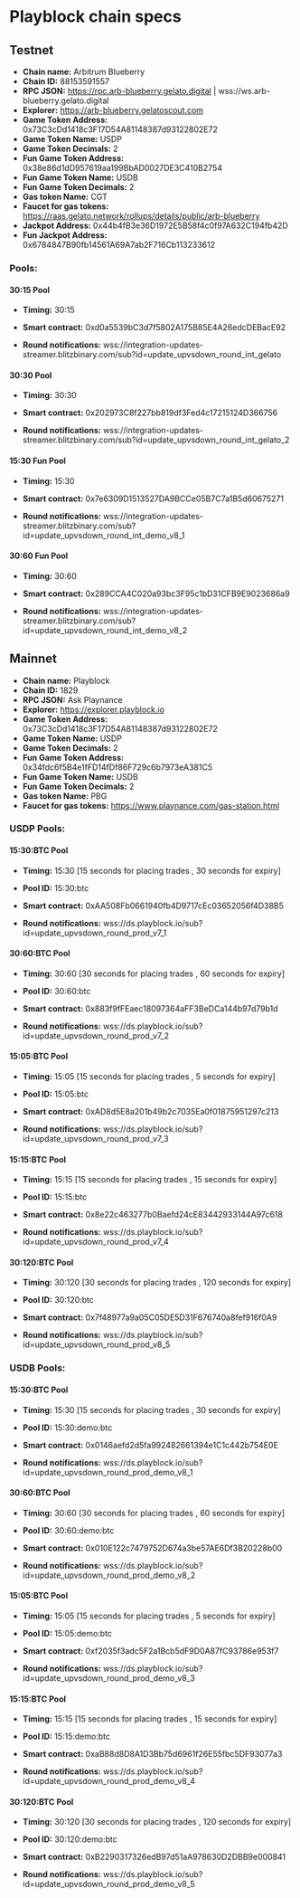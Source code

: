 # Playblock chain specs

## Testnet
- **Chain name:** Arbitrum Blueberry
- **Chain ID:** 88153591557
- **RPC JSON:** https://rpc.arb-blueberry.gelato.digital | wss://ws.arb-blueberry.gelato.digital
- **Explorer:** https://arb-blueberry.gelatoscout.com
- **Game Token Address:** 0x73C3cDd1418c3F17D54A81148387d93122802E72
- **Game Token Name:** USDP
- **Game Token Decimals:** 2
- **Fun Game Token Address:** 0x38e86d1dD957619aa199BbAD0027DE3C410B2754
- **Fun Game Token Name:** USDB
- **Fun Game Token Decimals:** 2
- **Gas token Name:** CGT
- **Faucet for gas tokens:** https://raas.gelato.network/rollups/details/public/arb-blueberry
- **Jackpot Address:** 0x44b4fB3e36D1972E5B58f4c0f97A632C194fb42D
- **Fun Jackpot Address:** 0x6784847B90fb14561A69A7ab2F716Cb113233612

### Pools:
#### 30:15 Pool
- **Timing:** 30:15

- **Smart contract:** 0xd0a5539bC3d7f5802A175B85E4A26edcDEBacE92

- **Round notifications:** wss://integration-updates-streamer.blitzbinary.com/sub?id=update_upvsdown_round_int_gelato

#### 30:30 Pool

- **Timing:** 30:30

- **Smart contract:** 0x202973C8f227bb819df3Fed4c17215124D366756

- **Round notifications:** wss://integration-updates-streamer.blitzbinary.com/sub?id=update_upvsdown_round_int_gelato_2

#### 15:30 Fun Pool

- **Timing:** 15:30

- **Smart contract:** 0x7e6309D1513527DA9BCCe05B7C7a1B5d60675271

- **Round notifications:** wss://integration-updates-streamer.blitzbinary.com/sub?id=update_upvsdown_round_int_demo_v8_1

#### 30:60 Fun Pool

- **Timing:** 30:60

- **Smart contract:** 0x289CCA4C020a93bc3F95c1bD31CFB9E9023686a9

- **Round notifications:** wss://integration-updates-streamer.blitzbinary.com/sub?id=update_upvsdown_round_int_demo_v8_2

## Mainnet
- **Chain name:** Playblock
- **Chain ID:** 1829
- **RPC JSON:** Ask Playnance
- **Explorer:** https://explorer.playblock.io
- **Game Token Address:** 0x73C3cDd1418c3F17D54A81148387d93122802E72
- **Game Token Name:** USDP
- **Game Token Decimals:** 2
- **Fun Game Token Address:** 0x34fdc6f5B4e1fFD14fDf86F729c6b7973eA381C5
- **Fun Game Token Name:** USDB
- **Fun Game Token Decimals:** 2
- **Gas token Name:** PBG
- **Faucet for gas tokens:** https://www.playnance.com/gas-station.html

### USDP Pools:
#### 15:30:BTC Pool
- **Timing:** 15:30 [15 seconds for placing trades , 30 seconds for expiry]

- **Pool ID:** 15:30:btc

- **Smart contract:** 0xAA508Fb0661940fb4D9717cEc03652056f4D38B5

- **Round notifications:** wss://ds.playblock.io/sub?id=update_upvsdown_round_prod_v7_1

#### 30:60:BTC Pool

- **Timing:** 30:60 [30 seconds for placing trades , 60 seconds for expiry]

- **Pool ID:** 30:60:btc

- **Smart contract:** 0x883f9fFEaec18097364aFF3BeDCa144b97d79b1d

- **Round notifications:** wss://ds.playblock.io/sub?id=update_upvsdown_round_prod_v7_2

#### 15:05:BTC Pool

- **Timing:** 15:05 [15 seconds for placing trades , 5 seconds for expiry]

- **Pool ID:** 15:05:btc

- **Smart contract:** 0xAD8d5E8a201b49b2c7035Ea0f01875951297c213

- **Round notifications:** wss://ds.playblock.io/sub?id=update_upvsdown_round_prod_v7_3

#### 15:15:BTC Pool

- **Timing:** 15:15 [15 seconds for placing trades , 15 seconds for expiry]

- **Pool ID:** 15:15:btc

- **Smart contract:** 0x8e22c463277b0Baefd24cE83442933144A97c618

- **Round notifications:** wss://ds.playblock.io/sub?id=update_upvsdown_round_prod_v7_4

#### 30:120:BTC Pool
- **Timing:** 30:120 [30 seconds for placing trades , 120 seconds for expiry]

- **Pool ID:** 30:120:btc
  
- **Smart contract:** 0x7f48977a9a05C05DE5D31F676740a8fef916f0A9
  
- **Round notifications:** wss://ds.playblock.io/sub?id=update_upvsdown_round_prod_v8_5

### USDB Pools:
#### 15:30:BTC Pool
- **Timing:** 15:30 [15 seconds for placing trades , 30 seconds for expiry]

- **Pool ID:** 15:30:demo:btc

- **Smart contract:** 0x0146aefd2d5fa992482661394e1C1c442b754E0E

- **Round notifications:** wss://ds.playblock.io/sub?id=update_upvsdown_round_prod_demo_v8_1

#### 30:60:BTC Pool

- **Timing:** 30:60 [30 seconds for placing trades , 60 seconds for expiry]

- **Pool ID:** 30:60:demo:btc

- **Smart contract:** 0x010E122c7479752D674a3be57AE6Df3B20228b00

- **Round notifications:** wss://ds.playblock.io/sub?id=update_upvsdown_round_prod_demo_v8_2

#### 15:05:BTC Pool

- **Timing:** 15:05 [15 seconds for placing trades , 5 seconds for expiry]

- **Pool ID:** 15:05:demo:btc

- **Smart contract:** 0xf2035f3adc5F2a1Bcb5dF9D0A87fC93786e953f7

- **Round notifications:** wss://ds.playblock.io/sub?id=update_upvsdown_round_prod_demo_v8_3

#### 15:15:BTC Pool

- **Timing:** 15:15 [15 seconds for placing trades , 15 seconds for expiry]

- **Pool ID:** 15:15:demo:btc

- **Smart contract:** 0xaB88d8D8A1D3Bb75d6961f26E55fbc5DF93077a3

- **Round notifications:** wss://ds.playblock.io/sub?id=update_upvsdown_round_prod_demo_v8_4

#### 30:120:BTC Pool
- **Timing:** 30:120 [30 seconds for placing trades , 120 seconds for expiry]

- **Pool ID:** 30:120:demo:btc
  
- **Smart contract:** 0xB2290317326edB97d51aA978630D2DBB9e000841
  
- **Round notifications:** wss://ds.playblock.io/sub?id=update_upvsdown_round_prod_demo_v8_5
